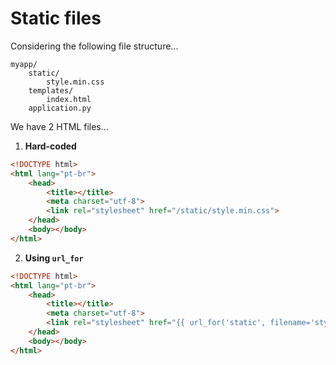 # Static files

Considering the following file structure...

    myapp/
        static/
            style.min.css
        templates/
            index.html
        application.py

We have 2 HTML files...


1) __Hard-coded__

```html
<!DOCTYPE html>
<html lang="pt-br">
    <head>
        <title></title>
        <meta charset="utf-8">
        <link rel="stylesheet" href="/static/style.min.css">
    </head>
    <body></body>
</html>
```


2) __Using `url_for`__

```html
<!DOCTYPE html>
<html lang="pt-br">
    <head>
        <title></title>
        <meta charset="utf-8">
        <link rel="stylesheet" href="{{ url_for('static', filename='style.min.css') }}">
    </head>
    <body></body>
</html>
```